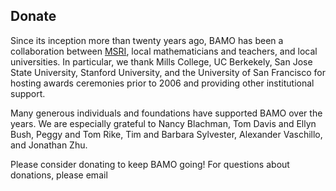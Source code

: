 <h2> Donate </h2>

Since its inception more than twenty years ago, BAMO has been a collaboration between [MSRI](https://www.msri.org/), local mathematicians and teachers, and local universities. In particular, we thank Mills College, UC Berkekely, San Jose State University, Stanford University, and the University of San Francisco for hosting awards ceremonies prior to 2006 and providing other institutional support.

Many generous individuals and foundations have supported BAMO over the years.  We are especially grateful to Nancy Blachman, Tom Davis and Ellyn Bush, Peggy and Tom Rike, Tim and Barbara Sylvester, Alexander Vaschillo, and  Jonathan Zhu.

Please consider donating to keep BAMO going! For questions about donations, please email
